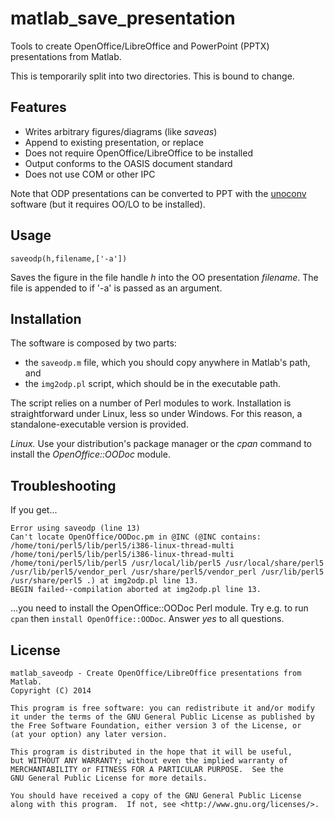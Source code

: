 matlab_save_presentation
==============

Tools to create OpenOffice/LibreOffice and PowerPoint (PPTX) presentations from Matlab.


This is temporarily split into two directories. This is bound to change.


Features
--------

- Writes arbitrary figures/diagrams (like _saveas_)
- Append to existing presentation, or replace
- Does not require OpenOffice/LibreOffice to be installed
- Output conforms to the OASIS document standard
- Does not use COM or other IPC 

Note that ODP presentations can be converted to PPT with the [unoconv](http://dag.wiee.rs/home-made/unoconv/) software (but it requires OO/LO to be installed).


Usage
-----

```
saveodp(h,filename,['-a'])
```

Saves the figure in the file handle _h_ into the OO presentation _filename_. The file is appended to if '-a' is passed as an argument.


Installation
------------

The software is composed by two parts: 
- the ```saveodp.m``` file, which you should copy anywhere in Matlab's path, and 
- the ```img2odp.pl``` script, which should be in the executable path. 

The script relies on a number of Perl modules to work. Installation is straightforward under Linux, less so under Windows.  For this reason,  a standalone-executable version is provided.

*Linux.* Use your distribution's package manager or the *cpan* command to install the _OpenOffice::OODoc_ module.
 

Troubleshooting
---------------

If you get...

```
Error using saveodp (line 13)
Can't locate OpenOffice/OODoc.pm in @INC (@INC contains: /home/toni/perl5/lib/perl5/i386-linux-thread-multi
/home/toni/perl5/lib/perl5/i386-linux-thread-multi /home/toni/perl5/lib/perl5 /usr/local/lib/perl5 /usr/local/share/perl5
/usr/lib/perl5/vendor_perl /usr/share/perl5/vendor_perl /usr/lib/perl5 /usr/share/perl5 .) at img2odp.pl line 13.
BEGIN failed--compilation aborted at img2odp.pl line 13.
```

...you need to install the OpenOffice::OODoc Perl module. Try e.g. to run ```cpan``` then ```install OpenOffice::OODoc```. Answer _yes_ to all questions.


License
-------

    matlab_saveodp - Create OpenOffice/LibreOffice presentations from Matlab.
    Copyright (C) 2014 

    This program is free software: you can redistribute it and/or modify
    it under the terms of the GNU General Public License as published by
    the Free Software Foundation, either version 3 of the License, or
    (at your option) any later version.

    This program is distributed in the hope that it will be useful,
    but WITHOUT ANY WARRANTY; without even the implied warranty of
    MERCHANTABILITY or FITNESS FOR A PARTICULAR PURPOSE.  See the
    GNU General Public License for more details.

    You should have received a copy of the GNU General Public License
    along with this program.  If not, see <http://www.gnu.org/licenses/>.
